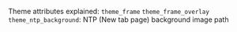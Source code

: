 Theme attributes explained:
`theme_frame`
`theme_frame_overlay`
`theme_ntp_background`: NTP (New tab page) background image path
